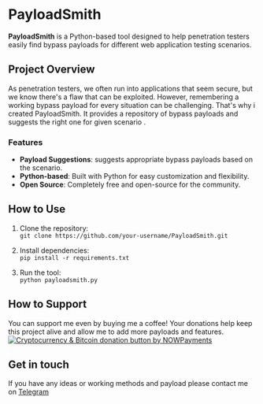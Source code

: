 # PayloadSmith

**PayloadSmith** is a Python-based tool designed to help penetration testers easily find bypass payloads for different web application testing scenarios.
## Project Overview

As penetration testers, we often run into applications that seem secure, but we know there's a flaw that can be exploited. However, remembering a working bypass payload for every situation can be challenging. That's why i created PayloadSmith. It provides a repository of bypass payloads and suggests the right one for given scenario .

### Features
- **Payload Suggestions**: suggests appropriate bypass payloads based on the scenario.
- **Python-based**: Built with Python for easy customization and flexibility.
- **Open Source**: Completely free and open-source for the community.

## How to Use

1. Clone the repository:  
   `git clone https://github.com/your-username/PayloadSmith.git`

2. Install dependencies:  
   `pip install -r requirements.txt`

3. Run the tool:  
   `python payloadsmith.py`

## How to Support

You can support me even by buying me a coffee! Your donations help keep this project alive and allow me to add more payloads and features.  
<a href="https://nowpayments.io/donation?api_key=QTDZQ61-MWT4DPS-K6Y763Q-9P7925Z" target="_blank" rel="noreferrer noopener">
   <img src="https://nowpayments.io/images/embeds/donation-button-white.svg" alt="Cryptocurrency & Bitcoin donation button by NOWPayments">
</a>

## Get in touch

If you have any ideas or working methods and payload please contact me on <a href="https://t.me/payloadsmith">Telegram</a>
